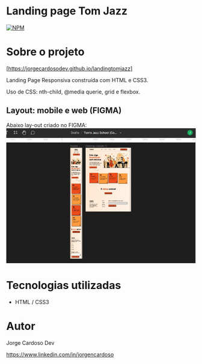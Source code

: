 # Landing page Tom Jazz

[![NPM](https://img.shields.io/npm/l/react)](https://github.com/JORGECARDOSODEV/landingtomjazz/blob/main/LICENSE) 

# Sobre o projeto

[https://jorgecardosodev.github.io/landingtomjazz]

Landing Page Responsiva construída com HTML e CSS3.

Uso de CSS: nth-child, @media querie, grid e flexbox.

## Layout: mobile e web (FIGMA)
Abaixo lay-out criado no FIGMA:
![Web 1](https://github.com/JORGECARDOSODEV/landingtomjazz/blob/main/ppfigmat.png)

# Tecnologias utilizadas
- HTML / CSS3 

# Autor

Jorge Cardoso Dev

https://www.linkedin.com/in/jorgencardoso
